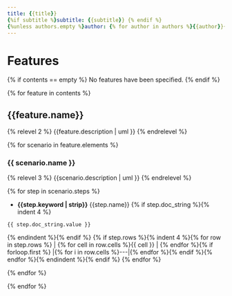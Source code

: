 ```yaml
---
title: {{title}}
{%if subtitle %}subtitle: {{subtitle}} {% endif %}
{%unless authors.empty %}author: {% for author in authors %}{{author}}{%unless forloop.last %}, {% endunless %}{% endfor %} {% endunless %}
---
```


# Features

{% if contents == empty %}
No features have been specified.
{% endif %}

{% for feature in contents %}
## {{feature.name}}

{% relevel 2 %}
{{feature.description | uml }}
{% endrelevel %}

{% for scenario in feature.elements %}
### {{ scenario.name }}

{% relevel 3 %}
{{scenario.description | uml }}
{% endrelevel %}

{% for step in scenario.steps %}
  - **{{step.keyword | strip}}** {{step.name}}
{% if step.doc_string %}{% indent 4 %}
~~~~~~~~~~~~~~~~~~~~~~~~~~~~~~~~~~~~~~~~
{{ step.doc_string.value }}
~~~~~~~~~~~~~~~~~~~~~~~~~~~~~~~~~~~~~~~~
{% endindent %}{% endif %}
{% if step.rows %}{% indent 4 %}{% for row in step.rows %}
  | {% for cell in row.cells %}{{ cell }} | {% endfor %}{% if forloop.first %}
  |{% for i in row.cells %}---|{% endfor %}{% endif %}{% endfor %}{% endindent %}{% endif %}
{% endfor %}

{% endfor %}

{% endfor %}